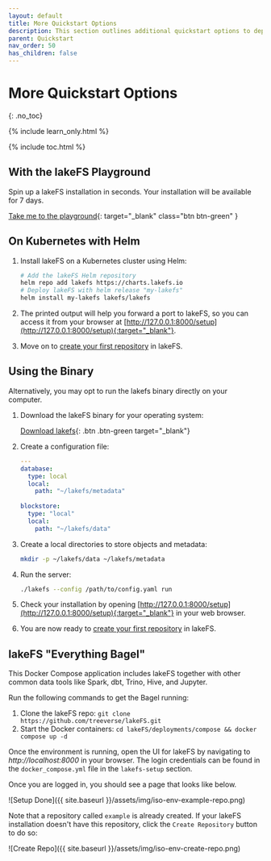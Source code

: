 ```yaml
---
layout: default
title: More Quickstart Options
description: This section outlines additional quickstart options to deploying lakeFS.
parent: Quickstart
nav_order: 50
has_children: false
---
```


# More Quickstart Options
{: .no_toc}

{% include learn_only.html %} 

{% include toc.html %}

## With the lakeFS Playground

Spin up a lakeFS installation in seconds. Your installation will be available for 7 days.

[Take me to the playground](https://demo.lakefs.io){: target="_blank" class="btn btn-green" }

## On Kubernetes with Helm

1. Install lakeFS on a Kubernetes cluster using Helm:
   ```bash
   # Add the lakeFS Helm repository
   helm repo add lakefs https://charts.lakefs.io
   # Deploy lakeFS with helm release "my-lakefs"
   helm install my-lakefs lakefs/lakefs
   ```

1. The printed output will help you forward a port to lakeFS, so you can access it from your browser at [http://127.0.0.1:8000/setup](http://127.0.0.1:8000/setup){:target="_blank"}.

1. Move on to [create your first repository](repository.md) in lakeFS.

## Using the Binary 

Alternatively, you may opt to run the lakefs binary directly on your computer.

1. Download the lakeFS binary for your operating system:

   [Download lakefs](../index.md#downloads){: .btn .btn-green target="_blank"}

1. Create a configuration file:
    
   ```yaml
   ---
   database:
     type: local
     local:
       path: "~/lakefs/metadata"
    
   blockstore: 
     type: "local"
     local:
       path: "~/lakefs/data"
   ```

1. Create a local directories to store objects and metadata:

   ```sh
   mkdir -p ~/lakefs/data ~/lakefs/metadata
   ```

1. Run the server:
    
   ```bash
   ./lakefs --config /path/to/config.yaml run
   ```

1. Check your installation by opening [http://127.0.0.1:8000/setup](http://127.0.0.1:8000/setup){:target="_blank"} in your web browser.

1. You are now ready to [create your first repository](repository.md) in lakeFS.

## lakeFS "Everything Bagel"

This Docker Compose application includes lakeFS together with other common data tools like Spark, dbt, Trino, Hive, and Jupyter.

Run the following commands to get the Bagel running:

1. Clone the lakeFS repo: `git clone https://github.com/treeverse/lakeFS.git`
2. Start the Docker containers: `cd lakeFS/deployments/compose && docker compose up -d`

Once the environment is running, open the UI for lakeFS by navigating to _http://localhost:8000_ in your browser.
The login credentials can be found in the `docker_compose.yml` file in the `lakefs-setup` section.

Once you are logged in, you should see a page that looks like below.

![Setup Done]({{ site.baseurl }}/assets/img/iso-env-example-repo.png)

Note that a repository called `example` is already created. If your lakeFS installation doesn't have this repository, click the `Create Repository` button to do so:

![Create Repo]({{ site.baseurl }}/assets/img/iso-env-create-repo.png)

